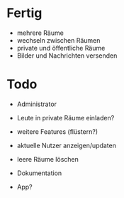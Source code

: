 # Fertig #

* mehrere Räume
* wechseln zwischen Räumen
* private und öffentliche Räume
* Bilder und Nachrichten versenden

# Todo #

* Administrator
* Leute in private Räume einladen?
* weitere Features (flüstern?)
* aktuelle Nutzer anzeigen/updaten
* leere Räume löschen

* Dokumentation
* App?